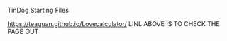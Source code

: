 TinDog Starting Files


https://teaquan.github.io/Lovecalculator/
LINL ABOVE IS TO CHECK THE PAGE OUT
